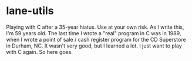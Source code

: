 # lane-utils
Playing with C after a 35-year hiatus. Use at your own risk.
As I write this, I'm 59 years old. The last time I wrote a "real" program in C was in 1989, when I wrote a point of sale / cash register program for the CD Superstore in Durham, NC. It wasn't very good, but I learned a lot. I just want to play with C again. So here goes.
